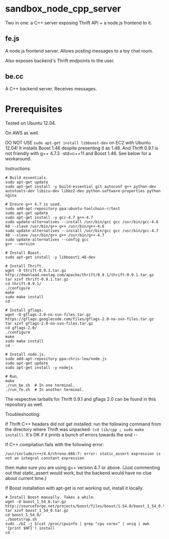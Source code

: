 # sandbox_node_cpp_server

Two in one: a C++ server exposing Thrift API + a node.js frontend to it.

## fe.js

A node.js frontend server. Allows posting messages to a toy chat room.

Also exposes backend's Thrift endpoints to the user.

## be.cc

A C++ backend server. Receives messages.

# Prerequisites

Tested on Ubuntu 12.04.

On AWS as well.

DO NOT USE ```sudo apt-get install libboost-dev``` on EC2 with Ubuntu 12.04! It installs Boost 1.46 despite presenting it as 1.48. And Thrift 0.9.1 is not friendly with g++ 4.7.3 -std=c++11 and Boost 1.46. See below for a workaround.

Instructions:

```
# Build essentials.
sudo apt-get update
sudo apt-get install -y build-essential git autoconf g++ python-dev autotools-dev libicu-dev libbz2-dev python-software-properties python nginx

# Ensure g++ 4.7 is used.
sudo add-apt-repository ppa:ubuntu-toolchain-r/test
sudo apt-get update
sudo apt-get install -y gcc-4.7 g++-4.7
sudo update-alternatives --install /usr/bin/gcc gcc /usr/bin/gcc-4.6 60 --slave /usr/bin/g++ g++ /usr/bin/g++-4.6 
sudo update-alternatives --install /usr/bin/gcc gcc /usr/bin/gcc-4.7 40 --slave /usr/bin/g++ g++ /usr/bin/g++-4.7 
sudo update-alternatives --config gcc
g++ --version

# Install Boost.
sudo apt-get install -y libboost1.48-dev

# Install Thrift.
wget -O thrift-0.9.1.tar.gz http://download.nextag.com/apache/thrift/0.9.1/thrift-0.9.1.tar.gz
tar xzvf thrift-0.9.1.tar.gz
cd thrift-0.9.1/
./configure
make
sudo make install
cd -

# Install gflags.
wget -O gflags-2.0-no-svn-files.tar.gz https://gflags.googlecode.com/files/gflags-2.0-no-svn-files.tar.gz
tar xzvf gflags-2.0-no-svn-files.tar.gz
cd gflags-2.0/
./configure
make
sudo make install
cd -

# Install node.js.
sudo add-apt-repository ppa:chris-lea/node.js
sudo apt-get update
sudo apt-get install -y nodejs

# Run.
make
./run_be.sh  # In one terminal.
./run_fe.sh  # In another terminal.
```

The respective tarballs for Thrift 0.9.1 and gflags 2.0 can be found in this repository as well.

Troubleshooting:

If Thrift C++ headers did not get installed: run the following command from the directory where Thrift was unpacked: ```(cd lib/cpp ; sudo make install)```. It's OK if it prints a bunch of errors towards the end -- 

If C++ compilation fails with the following error:

```/usr/include/c++/4.6/chrono:666:7: error: static_assert expression is not an integral constant expression```

then make sure you are using g++ version 4.7 or above. (Just commenting out that static_assert would work, but the backend would have no clue about current time.)

If Boost installation with apt-get is not working out, install it locally.

```
# Install Boost manually. Takes a while.
wget -O boost_1_54_0.tar.gz http://sourceforge.net/projects/boost/files/boost/1.54.0/boost_1_54_0.tar.gz/download
tar xzvf boost_1_54_0.tar.gz
cd boost_1_54_0/
./bootstrap.sh
sudo ./b2 -j $(cat /proc/cpuinfo | grep "cpu cores" | uniq | awk '{print $NF}') install
cd -
```
